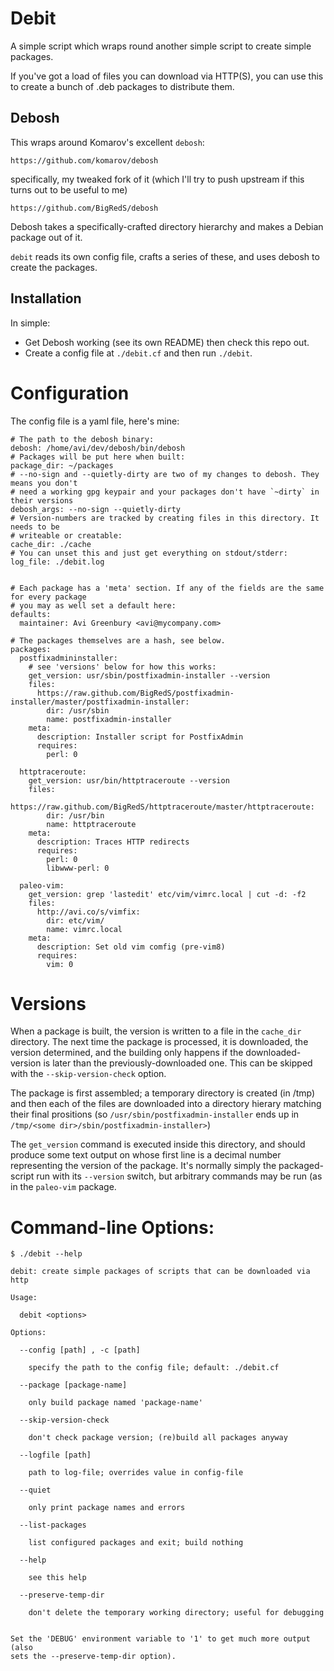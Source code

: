 # Debit

A simple script which wraps round another simple script to create simple packages.

If you've got a load of files you can download via HTTP(S), you can use this to create a bunch of .deb 
packages to distribute them.

## Debosh

This wraps around Komarov's excellent `debosh`:

    https://github.com/komarov/debosh

specifically, my tweaked fork of it (which I'll try to push upstream if this turns out to be useful to me)

    https://github.com/BigRedS/debosh

Debosh takes a specifically-crafted directory hierarchy and makes a Debian package out of it.

`debit` reads its own config file, crafts a series of these, and uses debosh to create the packages.

## Installation

In simple:

* Get Debosh working (see its own README) then check this repo out. 
* Create a config file at `./debit.cf` and then run `./debit`.

# Configuration

The config file is a yaml file, here's mine:

    # The path to the debosh binary:
    debosh: /home/avi/dev/debosh/bin/debosh
    # Packages will be put here when built:
    package_dir: ~/packages
    # --no-sign and --quietly-dirty are two of my changes to debosh. They means you don't
    # need a working gpg keypair and your packages don't have `~dirty` in their versions
    debosh_args: --no-sign --quietly-dirty
    # Version-numbers are tracked by creating files in this directory. It needs to be 
    # writeable or creatable:
    cache_dir: ./cache
    # You can unset this and just get everything on stdout/stderr:
    log_file: ./debit.log
    

    # Each package has a 'meta' section. If any of the fields are the same for every package
    # you may as well set a default here:
    defaults:
      maintainer: Avi Greenbury <avi@mycompany.com>
   
    # The packages themselves are a hash, see below.
    packages:
      postfixadmininstaller:
        # see 'versions' below for how this works:
        get_version: usr/sbin/postfixadmin-installer --version
        files:
          https://raw.github.com/BigRedS/postfixadmin-installer/master/postfixadmin-installer:
            dir: /usr/sbin
            name: postfixadmin-installer
        meta:
          description: Installer script for PostfixAdmin
          requires:
            perl: 0

      httptraceroute:
        get_version: usr/bin/httptraceroute --version
        files:
          https://raw.github.com/BigRedS/httptraceroute/master/httptraceroute:
            dir: /usr/bin
            name: httptraceroute
        meta:
          description: Traces HTTP redirects
          requires:
            perl: 0
            libwww-perl: 0

      paleo-vim:
        get_version: grep 'lastedit' etc/vim/vimrc.local | cut -d: -f2 
        files:
          http://avi.co/s/vimfix:
            dir: etc/vim/
            name: vimrc.local
        meta:
          description: Set old vim comfig (pre-vim8)
          requires:
            vim: 0

# Versions

When a package is built, the version is written to a file in the `cache_dir` directory. The next time the package
is processed, it is downloaded, the version determined, and the building only happens if the downloaded-version is
later than the previously-downloaded one. This can be skipped with the `--skip-version-check` option.

The package is first assembled; a temporary directory is created (in /tmp) and then each of the files are downloaded
into a directory hierary matching their final prositions (so `/usr/sbin/postfixadmin-installer` ends up in 
`/tmp/<some dir>/sbin/postfixadmin-installer>`)

The `get_version` command is executed inside this directory, and should produce some text output on whose first line 
is a decimal number representing the version of the package. It's normally simply the packaged-script run with its 
`--version` switch, but arbitrary commands may be run (as in the `paleo-vim` package.

# Command-line Options:

    $ ./debit --help
    
    debit: create simple packages of scripts that can be downloaded via http
    
    Usage:
    
      debit <options>
    
    Options:
    
      --config [path] , -c [path]
    
        specify the path to the config file; default: ./debit.cf
    
      --package [package-name]
    
        only build package named 'package-name'
    
      --skip-version-check
    
        don't check package version; (re)build all packages anyway
    
      --logfile [path]
    
        path to log-file; overrides value in config-file
    
      --quiet
    
        only print package names and errors
    
      --list-packages
    
        list configured packages and exit; build nothing
    
      --help
    
        see this help
    
      --preserve-temp-dir
    
        don't delete the temporary working directory; useful for debugging
    
    
    Set the 'DEBUG' environment variable to '1' to get much more output (also 
    sets the --preserve-temp-dir option).




